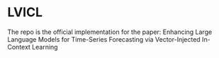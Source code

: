 # LVICL
The repo is the official implementation for the paper: Enhancing Large Language Models for Time-Series Forecasting via Vector-Injected In-Context Learning
